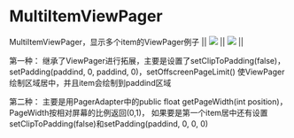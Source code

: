 # MultiItemViewPager
MultiItemViewPager，显示多个item的ViewPager例子
|| ![](/screenshots/S61013-155737.jpg=288x480) || ![](/screenshots/S61013-155758.jpg=288x480) ||


第一种：
继承了ViewPager进行拓展，主要是设置了setClipToPadding(false)，setPadding(paddind, 0, paddind, 0)，setOffscreenPageLimit()
使ViewPager绘制区域居中，并且item会绘制到paddind区域

第二种：
主要是用PagerAdapter中的public float getPageWidth(int position)，PageWidth按相对屏幕的比例返回(0,1)，
如果要是第一个item居中还有设置setClipToPadding(false)和setPadding(paddind, 0, 0, 0)
